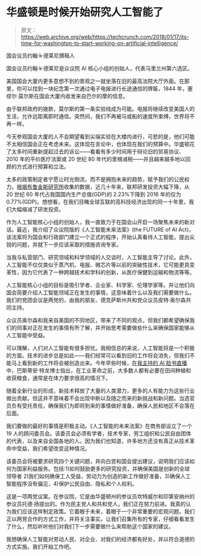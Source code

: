 # 华盛顿是时候开始研究人工智能了 

> 原文：<https://web.archive.org/web/https://techcrunch.com/2018/01/17/its-time-for-washington-to-start-working-on-artificial-intelligence/>

国会议员约翰·k·德莱尼撰稿人

国会议员约翰·k·德莱尼是众议院 AI 核心小组的创始人，代表马里兰州第六选区。

美国国会大厦内更多意想不到的景观之一就坐落在旧的最高法院大厅外面。在那里，你可以找到一块纪念第一次通过电子电报进行长途通信的牌匾，1844 年，塞缪尔·莫尔斯在国会大厦内收发来自巴尔的摩的信息。

由于联邦政府的拨款，莫尔斯的第一条实验线成为可能。电报将继续改变美国人的生活，允许远距离即时通信。突然间，我们不再被马或船的速度所束缚，世界将不再一样。

今天参观国会大厦的人不会期望看到尖端实验在大楼内进行，可悲的是，他们可能不太相信国会正在考虑未来。这体现在言论中，也体现在我们的预算中。华盛顿花了太多时间重新提起过去的诉讼——看看有多少时间用于辩论旧的贸易协议、2010 年的平价医疗法案或 20 世纪 80 年代的里根减税——并且越来越多地以回顾的方式进行预算和立法。

太多的政策制定者宁愿让时光倒流，而不是拥抱未来的趋势，赋予我们的公民权力。[根据布鲁金斯研究所](https://web.archive.org/web/20230205185822/https://www.brookings.edu/blog/metropolitan-revolution/2017/11/06/boosting-research-funding-as-uncertainty-reigns/)收集的数据，近几十年来，联邦研发投资大幅下降，从 20 世纪 60 年代占我国国内生产总值(GDP)的 2.23%下降到 2016 年的仅为 0.77%(GDP)。想想看，在我们目睹全球互联的高科技经济出现的同一十年里，我们大幅缩减了研发投资。

作为人工智能核心小组的创始人，我一直致力于在国会山开启一场聚焦未来的新对话。最近，我介绍了众议院版的《人工智能未来法案》(the FUTURE of AI Act)，该法案将为国会和行政部门建立一个正式的程序，开始认真看待人工智能，提出尖锐的问题，并就下一步应该采取的措施咨询专家。

当我与私营部门、研究领域和科学领域的人交谈时，人工智能主导了讨论。此外，人工智能不仅仅类似于蒸汽机、电报、微芯片等以前的突破性技术，它可能更具变革性，因为它代表了一种跨越技术和学科的创新，从医疗保健到运输和物流等等。

人工智能核心小组的目标是吸引学者、企业家、科学家、伦理学家等。并让他们向国会简要介绍人工智能领域正在发生的事情，这意味着什么以及我们需要做什么。我们的党团会议是两党的，由我的朋友、德克萨斯州共和党众议员皮特·奥尔森共同主持。

众议员奥尔森和我来自美国的不同地区，带来了不同的观点，但我们都希望确保我们的同事对正在发生的事情有所了解，并开始思考需要做些什么来确保国家能够从人工智能中受益。

可以理解，人们对人工智能有很多担忧。我相信总的来说，人工智能将是一个积极的方面。技术的进步总是如此——我们经常可以看到旧的工作将会消失，但我们不能马上看到新的工作将会被创造出来。今年早些时候，[在我主持的 AI 脸书直播](https://web.archive.org/web/20230205185822/https://www.facebook.com/congressmanjohndelaney/videos/1355936774514732/)中，巴斯蒂安·特龙博士指出，在工业革命之前，大多数人都有必要在田间种植和收获粮食，通常是在体力要求很高的情况下。

随着全新行业的形成，新技术释放了大量的人类潜力，更多的人有能力为这些行业做出贡献。但这并不意味着不会出现中断以及随之而来的新挑战和新问题。当选官员负有受托责任，确保我们为即将到来的事情做好准备，确保人民和地区不会落在后面。

我们要做的最好的事情是积极主动。《人工智能的未来法案》在商务部设立了一个 19 人的顾问委员会。该委员会必须有学者，技术专家，劳工组织和公民自由团体的代表，以及来自全国各地的人。因为我们也知道，许多地方还没有真正从技术革命中受益，我们希望改变这种情况。

该委员会将被要求研究四个关键问题，并向白宫和国会提出建议，说明我们应该如何为国家利益服务。包括:1)如何鼓励更多的研究投资，并确保美国是创新的全球领导者 2)我们如何确保工人受益，劳动力为创造的新工作做好准备，3)确保人工智能程序没有偏见，4)保护公民自由、隐私和个人权利。

这是一项两党议案。在参议院，它是由华盛顿州的参议员坎特威尔和印第安纳州的参议员托德·扬提出的。作为民主党人和共和党人，我们正在努力前进。我真的认为我们应该这样制定政策。它着眼于未来，着眼于一个非常重要的宏观问题。我们正以两党合作的方式工作，并将关注事实。让我们召集所有的专家，仔细看看发生了什么，然后听听他们对我们下一步需要做什么来帮助这个国家的建议。

我想确保人工智能对劳动人民、对企业、对我们的经济都有好处，并以符合道德的方式实施。我们开始工作吧。
